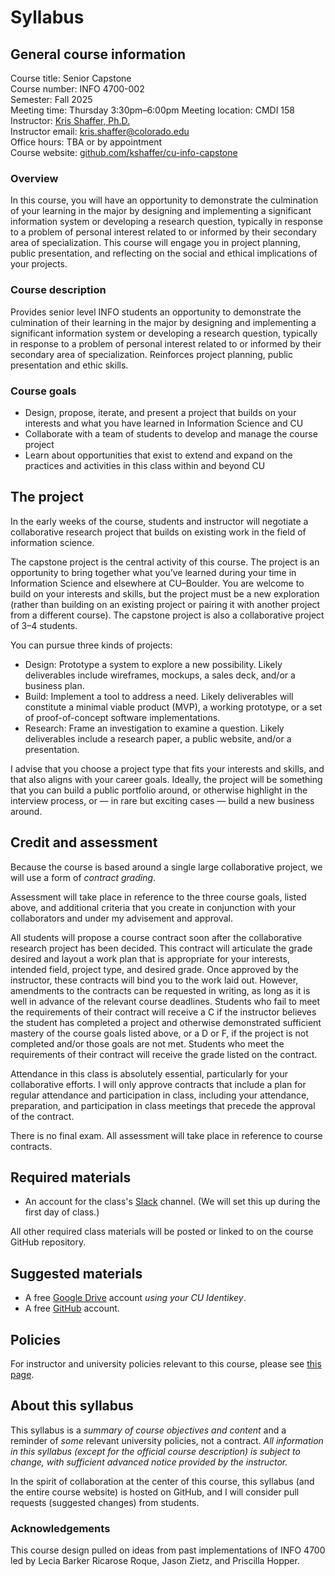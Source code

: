 # Syllabus

## General course information ##

Course title: Senior Capstone  
Course number: INFO 4700-002    
Semester: Fall 2025  
Meeting time: Thursday 3:30pm–6:00pm 
Meeting location: CMDI 158  
Instructor: [Kris Shaffer, Ph.D.](https://krisshafferphd.com)  
Instructor email: [kris.shaffer@colorado.edu](mailto:kris.shaffer@colorado.edu)  
Office hours: TBA or by appointment  
Course website: [github.com/kshaffer/cu-info-capstone](https://github.com/kshaffer/cu-info-capstone/)  


### Overview ###

In this course, you will have an opportunity to demonstrate the culmination of your learning in the major by designing and implementing a significant information system or developing a research question, typically in response to a problem of personal interest related to or informed by their secondary area of specialization. This course will engage you in project planning, public presentation, and reflecting on the social and ethical implications of your projects.

### Course description ###

Provides senior level INFO students an opportunity to demonstrate the culmination of their learning in the major by designing and implementing a significant information system or developing a research question, typically in response to a problem of personal interest related to or informed by their secondary area of specialization. Reinforces project planning, public presentation and ethic skills.

### Course goals ###

- Design, propose, iterate, and present a project that builds on your interests and what you have learned in Information Science and CU
- Collaborate with a team of students to develop and manage the course project
- Learn about opportunities that exist to extend and expand on the practices and activities in this class within and beyond CU


## The project ##

In the early weeks of the course, students and instructor will negotiate a collaborative research project that builds on existing work in the field of information science.

The capstone project is the central activity of this course. The project is an opportunity to bring together what you’ve learned during your time in Information Science and elsewhere at CU–Boulder. You are welcome to build on your interests and skills, but the project must be a new exploration (rather than building on an existing project or pairing it with another project from a different course). The capstone project is also a collaborative project of 3–4 students. 

You can pursue three kinds of projects: 

- Design: Prototype a system to explore a new possibility. Likely deliverables include wireframes, mockups, a sales deck, and/or a business plan.
- Build: Implement a tool to address a need. Likely deliverables will constitute a minimal viable product (MVP), a working prototype, or a set of proof-of-concept software implementations.
- Research: Frame an investigation to examine a question. Likely deliverables include a research paper, a public website, and/or a presentation.

I advise that you choose a project type that fits your interests and skills, and that also aligns with your career goals. Ideally, the project will be something that you can build a public portfolio around, or otherwise highlight in the interview process, or — in rare but exciting cases — build a new business around.


## Credit and assessment ##

Because the course is based around a single large collaborative project, we will use a form of *contract grading*.

Assessment will take place in reference to the three course goals, listed above, and additional criteria that you create in conjunction with your collaborators and under my advisement and approval.

All students will propose a course contract soon after the collaborative research project has been decided. This contract will articulate the grade desired and layout a work plan that is appropriate for your interests, intended field, project type, and desired grade. Once approved by the instructor, these contracts will bind you to the work laid out. However, amendments to the contracts can be requested in writing, as long as it is well in advance of the relevant course deadlines. Students who fail to meet the requirements of their contract will receive a C if the instructor believes the student has completed a project and otherwise demonstrated sufficient mastery of the course goals listed above, or a D or F, if the project is not completed and/or those goals are not met. Students who meet the requirements of their contract will receive the grade listed on the contract.

Attendance in this class is absolutely essential, particularly for your collaborative efforts. I will only approve contracts that include a plan for regular attendance and participation in class, including your attendance, preparation, and participation in class meetings that precede the approval of the contract. 

There is no final exam. All assessment will take place in reference to course contracts.

## Required materials ##

- An account for the class's [Slack](https://slack.com/) channel. (We will set this up during the first day of class.)

All other required class materials will be posted or linked to on the course GitHub repository.

## Suggested materials ##

- A free [Google Drive](http://drive.google.com) account *using your CU Identikey*.  
- A free [GitHub](http://github.com) account.  

## Policies ##

For instructor and university policies relevant to this course, please see [this page](policies.md).

## About this syllabus ##

This syllabus is a *summary of course objectives and content* and a reminder of *some* relevant university policies, not a contract. *All information in this syllabus (except for the official *course description*) is subject to change, with sufficient advanced notice provided by the instructor.*

In the spirit of collaboration at the center of this course, this syllabus (and the entire course website) is hosted on GitHub, and I will consider pull requests (suggested changes) from students.

### Acknowledgements ###

This course design pulled on ideas from past implementations of INFO 4700 led by Lecia Barker Ricarose Roque, Jason Zietz, and Priscilla Hopper. 
